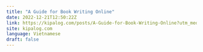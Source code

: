 ```yaml
---
title: "A Guide for Book Writing Online"
date: 2022-12-21T12:50:22Z
link: https://kipalog.com/posts/A-Guide-for-Book-Writing-Online?utm_medium=RSS&utm_source=news.12bit.vn
site: kipalog.com
language: Vietnamese
draft: false
---
```

